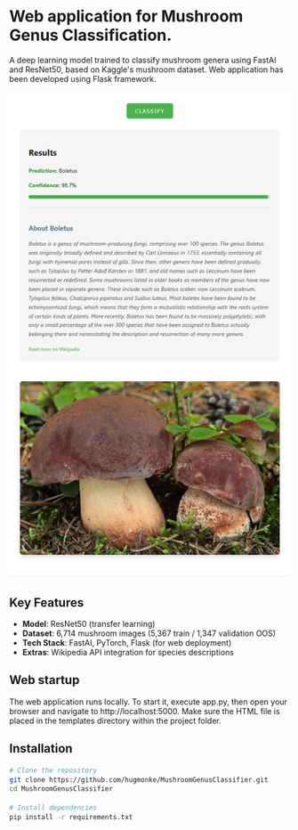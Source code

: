 # Web application for Mushroom Genus Classification.

A deep learning model trained to classify mushroom genera using FastAI and ResNet50, based on Kaggle's mushroom dataset.
Web application has been developed using Flask framework.

![Example Web App Prediction](example.png)  

## Key Features
- **Model**: ResNet50 (transfer learning)
- **Dataset**: 6,714 mushroom images (5,367 train / 1,347 validation OOS)
- **Tech Stack**: FastAI, PyTorch, Flask (for web deployment)
- **Extras**: Wikipedia API integration for species descriptions

## Web startup
The web application runs locally. To start it, execute app.py, then open your browser and navigate to http://localhost:5000.
Make sure the HTML file is placed in the templates directory within the project folder.

## Installation
```bash
# Clone the repository
git clone https://github.com/hugmonke/MushroomGenusClassifier.git
cd MushroomGenusClassifier

# Install dependencies
pip install -r requirements.txt
